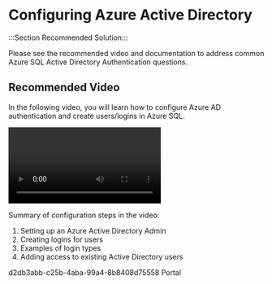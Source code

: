 <properties
pageTitle="Azure Active Directory Authentication"
description="Azure Active Directory Authentication"
ms.author="bernardm"
displayOrder=""
articleId="d2db3abb-c25b-4aba-99a4-8b8408d75558"
selfHelpType="Apollo"
supportTopicIds="32630410"
productPesIds="13491"
cloudEnvironments="public"
ownershipId="AzureData_AzureSQLDB_Security"
/>

# Configuring Azure Active Directory

:::Section Recommended Solution:::

Please see the recommended video and documentation to address common Azure SQL Active Directory Authentication questions.

## **Recommended Video**

In the following video, you will learn how to configure Azure AD authentication and create users/logins in Azure SQL.

<video>
<src>https://youtu.be/IwpmLUpvTBA</src>
<title>Azure Active Directory Authentication for Azure SQL</title>
</video>

Summary of configuration steps in the video:

1. Setting up an Azure Active Directory Admin
2. Creating logins for users
3. Examples of login types
4. Adding access to existing Active Directory users

<CommonSolution>
<articleId>d2db3abb-c25b-4aba-99a4-8b8408d75558</articleId>
<client>Portal</client>
</CommonSolution>
